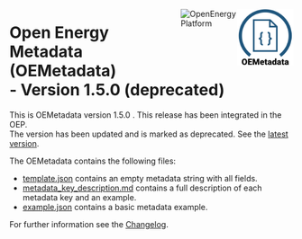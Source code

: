 <!--
SPDX-FileCopyrightText: 2021 Ludwig Hülk <Ludee> © Reiner Lemoine Institut
SPDX-FileCopyrightText: 2021 Jonas Huber <jh-RLI> © Reiner Lemoine Institut
SPDX-FileCopyrightText: 2021 Christian Hofmann <christian-rli> © Reiner Lemoine Institut
SPDX-FileCopyrightText: oemetadata <https://github.com/OpenEnergyPlatform/oemetadata/>
SPDX-License-Identifier: MIT
-->

<a href="https://github.com/OpenEnergyPlatform/oemetadata/"><img align="right" width="100" height="100" src="https://raw.githubusercontent.com/OpenEnergyPlatform/organisation/production/logo/OpenEnergyFamily_Logo_OEMetadata.png" alt="OpenEnergyMetadata"></a>
<a href="https://openenergyplatform.org/"><img align="right" width="100" height="100" src="https://avatars2.githubusercontent.com/u/37101913?s=400&u=9b593cfdb6048a05ea6e72d333169a65e7c922be&v=4" alt="OpenEnergyPlatform"></a>


# Open Energy Metadata (OEMetadata) <br> - Version 1.5.0 (deprecated)

This is OEMetadata version 1.5.0 . This release has been integrated in the OEP.<br>
The version has been updated and is marked as deprecated. See the [latest version](https://github.com/OpenEnergyPlatform/oemetadata/tree/production/oemetadata/latest).

The OEMetadata contains the following files:

* [template.json](https://github.com/OpenEnergyPlatform/oemetadata/blob/production/oemetadata/v1/v150/template.json) contains an empty metadata string with all fields.
* [metadata_key_description.md](https://github.com/OpenEnergyPlatform/oemetadata/blob/production/oemetadata/v1/v150/metadata_key_description.md) contains a full description of each metadata key and an example.
* [example.json](https://github.com/OpenEnergyPlatform/oemetadata/blob/production/oemetadata/v1/v150/example.json) contains a basic metadata example.

For further information see the [Changelog](https://github.com/OpenEnergyPlatform/oemetadata/blob/production/CHANGELOG.md).
